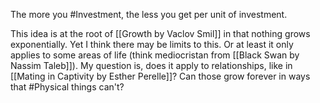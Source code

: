 The more you #Investment, the less you get per unit of investment. 

This idea is at the root of [[Growth by Vaclov Smil]] in that nothing grows exponentially. Yet I think there may be limits to this. Or at least it only applies to some areas of life (think mediocristan from [[Black Swan by Nassim Taleb]]). My question is, does it apply to relationships, like in [[Mating in Captivity by Esther Perelle]]? Can those grow forever in ways that #Physical things can't?